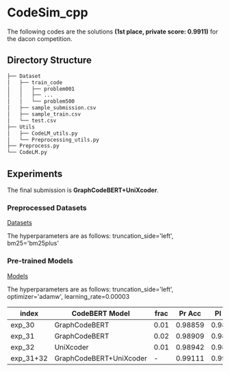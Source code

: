 # CodeSim_cpp

The following codes are the solutions **(1st place, private score: 0.9911)** for the dacon competition.

## Directory Structure

```bash
├── Dataset
│   ├── train_code
│   │   ├── problem001
│   │   ├── ...
│   │   └── problem500
│   ├── sample_submission.csv
│   ├── sample_train.csv
│   └── test.csv
├── Utils
│   ├── CodeLM_utils.py
│   └── Preprocessing_utils.py
├── Preprocess.py
└── CodeLM.py
```

## Experiments

The final submission is **GraphCodeBERT+UniXcoder**.

### Preprocessed Datasets
[Datasets](https://huggingface.co/datasets/GNOEYHEAT/CodeSim_cpp)

The hyperparameters are as follows:
truncation_side='left', bm25='bm25plus'

### Pre-trained Models
[Models](https://huggingface.co/GNOEYHEAT/CodeSim_cpp)

The hyperparameters are as follows:
truncation_side='left', optimizer='adamw', learning_rate=0.00003

| index     | CodeBERT Model          | frac | Pr Acc  | Pl Acc  | Val Acc |
|-----------|-------------------------|------|---------|---------|---------|
| exp_30    | GraphCodeBERT           | 0.01 | 0.98859 | 0.98831 | 0.99641 |
| exp_31    | GraphCodeBERT           | 0.02 | 0.98909 | 0.98892 | 0.99794 |
| exp_32    | UniXcoder               | 0.01 | 0.98942 | 0.98911 | 0.99606 |
| exp_31+32 | GraphCodeBERT+UniXcoder | -    | 0.99111 | 0.99084 | -       |
